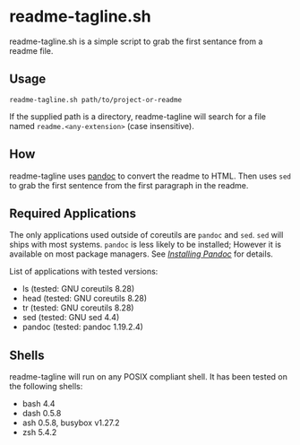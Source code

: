 # readme-tagline.sh

readme-tagline.sh is a simple script to grab the first sentance from a readme file.

## Usage

`readme-tagline.sh path/to/project-or-readme`

If the supplied path is a directory, readme-tagline will search for a file named `readme.<any-extension>` (case insensitive).

## How

readme-tagline uses [pandoc](https://pandoc.org/) to convert the readme to HTML. Then uses `sed` to grab the first sentence from the first paragraph in the readme.

## Required Applications

The only applications used outside of coreutils are `pandoc` and `sed`.
`sed` will ships with most systems.
`pandoc` is less likely to be installed; However it is available on most package managers.
See [_Installing Pandoc_](https://pandoc.org/installing.html) for details.

List of applications with tested versions:

- ls     (tested: GNU coreutils 8.28)
- head   (tested: GNU coreutils 8.28)
- tr     (tested: GNU coreutils 8.28)
- sed    (tested: GNU sed 4.4)
- pandoc (tested: pandoc 1.19.2.4)

## Shells

readme-tagline will run on any POSIX compliant shell.
It has been tested on the following shells:

- bash 4.4
- dash 0.5.8
- ash  0.5.8, busybox v1.27.2
- zsh  5.4.2